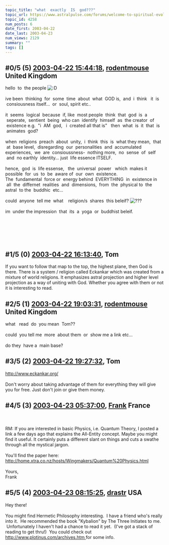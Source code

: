 ```yaml
---
topic_title: "what  exactly  IS  god???"
topic_url: https://www.astralpulse.com/forums/welcome-to-spiritual-evolution!/what-exactly-is-god
topic_id: 4258
num_posts: 6
date_first: 2003-04-22
date_last: 2003-04-23
num_views: 2129
summary: ""
tags: []
---
```


## \#0/5 (5) [2003-04-22 15:44:18](https://www.astralpulse.com/forums/index.php?msg=119967), [rodentmouse](https://www.astralpulse.com/forums/profile/?u=554) United Kingdom ##
<section>
hello  to  the people
<img alt=":D" class="smiley" src="https://www.astralpulse.com/forums/Smileys/fugue/cheesy.png" title="Cheesy"/>
<br>
<br>
ive been  thinking  for  some  time  about  what  GOD is,  and  i  think   it  is  consiousness itself...  or  soul, spirit etc..
<br>
<br>
it  seems  logical  because  if, like  most people  think  that  god  is  a  seperate,  sentient  being  who can  identify  himself  as  the creator  of  existence e.g.  "i  AM  god,   i  created all that is"   then  what  is  it  that  is  animates  god?
<br>
<br>
when  religions  preach  about  unity,  i  think  this  is  what they mean,  that  at  base level,  disregarding  our  personalities  and  accumulated experiences,  we  are  consioussness-  nothing more,  no  sense  of  self  and  no earthly  identity... just  life essence ITSELF.
<br>
<br>
hence,  god  is  life essense,   the  universal  power   which  makes it possible  for  us  to  be  aware of  our  own  existence.
<br>
The  fundamental  force or  energy behind  EVERYTHING  in  existence in  all  the  differnet  realities  and  dimensions,  from  the  physical to  the astral  to the  buddhic  etc...
<br>
<br>
could  anyone  tell me  what    religion/s  shares  this beleif?
<img alt="???" class="smiley" src="https://www.astralpulse.com/forums/Smileys/fugue/huh.png" title="Huh"/>
<br>
<br>
im  under the impression  that  its  a  yoga  or  buddhist beleif.
<br>
<br>
<br>
<br>
<br>
<br>
</section>

## \#1/5 (0) [2003-04-22 16:13:40](https://www.astralpulse.com/forums/index.php?msg=28751), Tom  ##
<section>
If you want to follow that map to the top, the highest plane, then God is there. There is a system / religion called Eckankar which was created from a mixture of world religions. It emphasizes astral projection and higher level projection as a way of uniting with God. Whether you agree with them or not it is interesting to read.
<br>
</section>

## \#2/5 (1) [2003-04-22 19:03:31](https://www.astralpulse.com/forums/index.php?msg=28770), [rodentmouse](https://www.astralpulse.com/forums/profile/?u=554) United Kingdom ##
<section>
what   read  do  you mean  Tom??
<br>
<br>
could  you tell me  more  about them  or  show me a link etc...
<br>
<br>
do they  have a  main base?
</section>

## \#3/5 (2) [2003-04-22 19:27:32](https://www.astralpulse.com/forums/index.php?msg=28773), Tom  ##
<section>
<a class="bbc_link" href="http://www.eckankar.org/" rel="noopener" target="_blank">
 http://www.eckankar.org/
</a>
<br>
<br>
Don't worry about taking advantage of them for everything they will give you for free. Just don't join or give them money.
<br>
</section>

## \#4/5 (3) [2003-04-23 05:37:00](https://www.astralpulse.com/forums/index.php?msg=28814), [Frank](https://www.astralpulse.com/forums/profile/?u=359) France ##
<section>
<br>
<br>
RM: If you are interested in basic Physics, i.e. Quantum Theory, I posted a link a few days ago that explains the All-Entity concept. Maybe you might find it useful. It certainly puts a different slant on things and cuts a swathe through all the mystical jargon.
<br>
<br>
You'll find the paper here:
<a class="bbc_link" href="http://home.xtra.co.nz/hosts/Wingmakers/Quantum%20Physics.html" rel="noopener" target="_blank">
 http://home.xtra.co.nz/hosts/Wingmakers/Quantum%20Physics.html
</a>
<br>
<br>
Yours,
<br>
Frank
</section>

## \#5/5 (4) [2003-04-23 08:15:25](https://www.astralpulse.com/forums/index.php?msg=28820), [drastr](https://www.astralpulse.com/forums/profile/?u=2167) USA ##
<section>
Hey there!
<br>
<br>
You might find Hermetic Philosophy interesting.  I have a friend who's really into it.  He recommended the book "Kybalion" by The Three Initiates to me.  Unfortunately I haven't had a chance to read it yet.  (I've got a stack of reading to get thru!)  You could check out
<a class="bbc_link" href="http://www.plotinus.com/archives.htm" rel="noopener" target="_blank">
 http://www.plotinus.com/archives.htm
</a>
for some info.
</section>